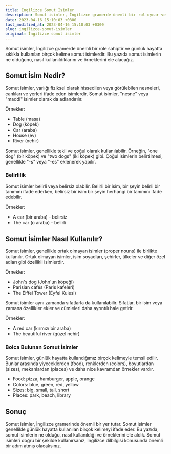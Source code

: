 ```yaml
---
title: İngilizce Somut İsimler
description: Somut isimler, İngilizce gramerde önemli bir rol oynar ve günlük hayatta kullanılan birçok kelime somut isimlerdir. Bu yazıda somut isimlerin ne olduğunu, nasıl kullanıldıklarını ve örneklerini ele alacağız.
date: 2023-04-16 15:10:03 +0300
last_modified_at: 2023-04-16 15:10:03 +0300
slug: ingilizce-somut-isimler
original: İngilizce somut isimler
---
```

Somut isimler, İngilizce gramerde önemli bir role sahiptir ve günlük hayatta sıklıkla kullanılan birçok kelime somut isimlerdir. Bu yazıda somut isimlerin ne olduğunu, nasıl kullanıldıklarını ve örneklerini ele alacağız.

## Somut İsim Nedir?

Somut isimler, varlığı fiziksel olarak hissedilen veya görülebilen nesneleri, canlıları ve yerleri ifade eden isimlerdir. Somut isimler, "nesne" veya "maddi" isimler olarak da adlandırılır. 

Örnekler: 

- Table (masa)
- Dog (köpek)
- Car (araba)
- House (ev)
- River (nehir)

Somut isimler, genellikle tekil ve çoğul olarak kullanılabilir. Örneğin, "one dog" (bir köpek) ve "two dogs" (iki köpek) gibi. Çoğul isimlerin belirtilmesi, genellikle "-s" veya "-es" eklenerek yapılır.

### Belirlilik 

Somut isimler belirli veya belirsiz olabilir. Belirli bir isim, bir şeyin belirli bir tanımını ifade ederken, belirsiz bir isim bir şeyin herhangi bir tanımını ifade edebilir.

Örnekler: 

- A car (bir araba) - belirsiz
- The car (o araba) - belirli

## Somut İsimler Nasıl Kullanılır?

Somut isimler, genellikle ortak olmayan isimler (proper nouns) ile birlikte kullanılır. Ortak olmayan isimler, isim soyadları, şehirler, ülkeler ve diğer özel adları gibi özellikli isimlerdir. 

Örnekler: 

- John's dog (John'un köpeği)
- Parisian cafés (Paris kafeleri)
- The Eiffel Tower (Eyfel Kulesi)

Somut isimler aynı zamanda sıfatlarla da kullanılabilir. Sıfatlar, bir isim veya zamana özellikler ekler ve cümleleri daha ayrıntılı hale getirir. 

Örnekler: 

- A red car (kırmızı bir araba)
- The beautiful river (güzel nehir)

### Bolca Bulunan Somut İsimler 

Somut isimler, günlük hayatta kullandığımız birçok kelimeyle temsil edilir. Bunlar arasında yiyeceklerden (food), renklerden (colors), boyutlardan (sizes), mekanlardan (places) ve daha nice kavramdan örnekler vardır. 

- Food: pizza, hamburger, apple, orange
- Colors: blue, green, red, yellow
- Sizes: big, small, tall, short
- Places: park, beach, library

## Sonuç 

Somut isimler, İngilizce gramerinde önemli bir yer tutar. Somut isimler genellikle günlük hayatta kullanılan birçok kelimeyi ifade eder. Bu yazıda, somut isimlerin ne olduğu, nasıl kullanıldığı ve örneklerini ele aldık. Somut isimleri doğru bir şekilde kullanırsanız, İngilizce dilbilgisi konusunda önemli bir adım atmış olacaksınız.